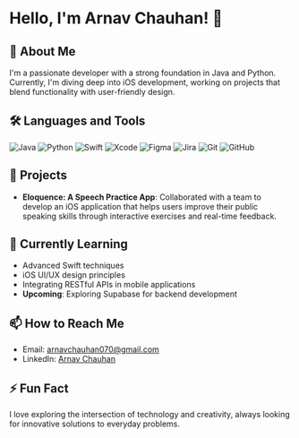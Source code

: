 # Hello, I'm Arnav Chauhan! 👋

## 🚀 About Me

I'm a passionate developer with a strong foundation in Java and Python. Currently, I'm diving deep into iOS development, working on projects that blend functionality with user-friendly design.

## 🛠️ Languages and Tools

![Java](https://img.shields.io/badge/Java-ED8B00?style=for-the-badge&logo=java&logoColor=white)
![Python](https://img.shields.io/badge/Python-3776AB?style=for-the-badge&logo=python&logoColor=white)
![Swift](https://img.shields.io/badge/Swift-FA7343?style=for-the-badge&logo=swift&logoColor=white)
![Xcode](https://img.shields.io/badge/Xcode-1575F9?style=for-the-badge&logo=xcode&logoColor=white)
![Figma](https://img.shields.io/badge/Figma-F24E1E?style=for-the-badge&logo=figma&logoColor=white)
![Jira](https://img.shields.io/badge/Jira-0052CC?style=for-the-badge&logo=jira&logoColor=white)
![Git](https://img.shields.io/badge/Git-F05032?style=for-the-badge&logo=git&logoColor=white)
![GitHub](https://img.shields.io/badge/GitHub-181717?style=for-the-badge&logo=github&logoColor=white)

## 📝 Projects

- **Eloquence: A Speech Practice App**: Collaborated with a team to develop an iOS application that helps users improve their public speaking skills through interactive exercises and real-time feedback.

## 🌱 Currently Learning

- Advanced Swift techniques
- iOS UI/UX design principles
- Integrating RESTful APIs in mobile applications
- **Upcoming**: Exploring Supabase for backend development

## 📫 How to Reach Me

- Email: [arnavchauhan070@gmail.com](mailto:arnavchauhan070@gmail.com)
- LinkedIn: [Arnav Chauhan](https://www.linkedin.com/in/arnav-chauhan-aa84bb28b)

## ⚡ Fun Fact

I love exploring the intersection of technology and creativity, always looking for innovative solutions to everyday problems.

